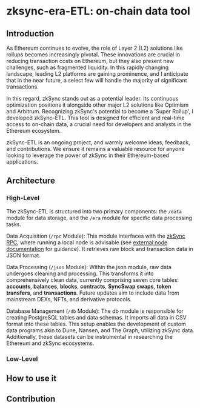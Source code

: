 # zksync-era-ETL: on-chain data tool

## Introduction

As Ethereum continues to evolve, the role of Layer 2 (L2) solutions like rollups becomes increasingly pivotal. These innovations are crucial in reducing transaction costs on Ethereum, but they also present new challenges, such as fragmented liquidity. In this rapidly changing landscape, leading L2 platforms are gaining prominence, and I anticipate that in the near future, a select few will handle the majority of significant transactions.

In this regard, zkSync stands out as a potential leader. Its continuous optimization positions it alongside other major L2 solutions like Optimism and Arbitrum. Recognizing zkSync's potential to become a 'Super Rollup', I developed zkSync-ETL. This tool is designed for efficient and real-time access to on-chain data, a crucial need for developers and analysts in the Ethereum ecosystem.

zkSync-ETL is an ongoing project, and warmly welcome ideas, feedback, and contributions. We ensure it remains a valuable resource for anyone looking to leverage the power of zkSync in their Ethereum-based applications.

## Architecture

### High-Level

The zkSync-ETL is structured into two primary components: the `/data` module for data storage, and the `/era` module for specific data processing tasks.

Data Acquisition (`/rpc` Module): This module interfaces with the [zkSync RPC](https://chainlist.org/chain/324), where running a local node is advisable (see [external node documentation](https://github.com/matter-labs/zksync-era/tree/main/docs/guides/external-node) for guidance). It retrieves raw block and transaction data in JSON format.

Data Processing (`/json` Module): Within the json module, raw data undergoes cleaning and processing. This transforms it into comprehensively clean data, currently comprising seven core tables: **accounts**, **balances**, **blocks**, **contracts**, **SyncSwap swaps**, **token transfers**, and **transactions**. Future updates aim to include data from mainstream DEXs, NFTs, and derivative protocols.

Database Management (`/db` Module): The db module is responsible for creating PostgreSQL tables and data schemas. It imports all data in CSV format into these tables. This setup enables the development of custom data programs akin to Dune, Nansen, and The Graph, utilizing zkSync data. Additionally, these datasets can be instrumental in researching the Ethereum and zkSync ecosystems.

### Low-Level

## How to use it

## Contribution

